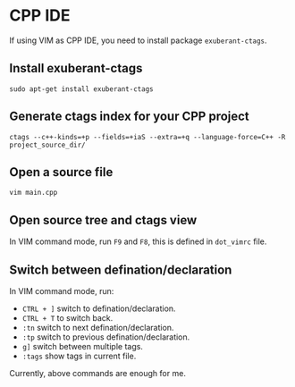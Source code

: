 # CPP IDE

If using VIM as CPP IDE, you need to install package `exuberant-ctags`.

## Install exuberant-ctags

    sudo apt-get install exuberant-ctags

## Generate ctags index for your CPP project

    ctags --c++-kinds=+p --fields=+iaS --extra=+q --language-force=C++ -R project_source_dir/

## Open a source file

    vim main.cpp

## Open source tree and ctags view

In VIM command mode, run `F9` and `F8`, this is defined in `dot_vimrc` file.

## Switch between defination/declaration

In VIM command mode, run:

* `CTRL + ]` switch to defination/declaration.
* `CTRL + T` to switch back.
* `:tn` switch to next defination/declaration.
* `:tp` switch to previous defination/declaration.
* `g]` switch between multiple tags.
* `:tags` show tags in current file.

Currently, above commands are enough for me.
